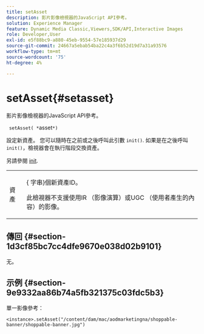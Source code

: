 ```yaml
---
title: setAsset
description: 影片影像檢視器的JavaScript API參考。
solution: Experience Manager
feature: Dynamic Media Classic,Viewers,SDK/API,Interactive Images
role: Developer,User
exl-id: e5f88bc9-a880-45eb-9554-57e185937d29
source-git-commit: 24667a5ebab54ba22c4a3f6b52d19d7a31a93576
workflow-type: tm+mt
source-wordcount: '75'
ht-degree: 4%

---
```


# setAsset{#setasset}

影片影像檢視器的JavaScript API參考。

` setAsset( *`asset`*)`

設定新資產。 您可以隨時在之前或之後呼叫此引數 `init()`. 如果是在之後呼叫 `init()`，檢視器會在執行階段交換資產。

另請參閱 [init](../../../c-html5-aem-asset-viewers/c-html5-aem-interactive-images/c-html5-aem-interactive-image-javascriptapiref/r-html5-aem-int-image-viewer-javascriptapiref-init.md#reference-aee94dd92a28410784f7a1792e28683b).

<table id="table_896DFF34A68A403DB93A6D597461A573"> 
 <tbody> 
  <tr> 
   <td colname="col1"> <p> <span class="codeph"> <span class="varname"> 資產</span> </span> </p> </td> 
   <td colname="col2"> <p>{<span class="codeph"> 字串</span>}個新資產ID。 </p> <p>此檢視器不支援使用IR （影像演算）或UGC （使用者產生的內容）的影像。 </p> </td> 
  </tr> 
 </tbody> 
</table>

## 傳回 {#section-1d3cf85bc7cc4dfe9670e038d02b9101}

无。

## 示例 {#section-9e9332aa86b74a5fb321375c03fdc5b3}

單一影像參考：

```
<instance>.setAsset("/content/dam/mac/aodmarketingna/shoppable-banner/shoppable-banner.jpg")
```
